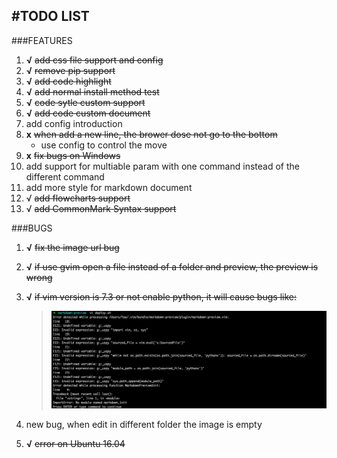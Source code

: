 #TODO LIST
---
###FEATURES
1. **√** ~~add css file support and config~~
2. **√** ~~remove pip support~~
3. **√** ~~add code highlight~~
4. **√** ~~add normal install method test~~
5. **√** ~~code sytle custom support~~
6. **√** ~~add code custom document~~
7. add config introduction
8. **x** ~~when add a new line, the brower dose not go to the bottom~~
    + use config to control the move
10. **x** ~~fix bugs on Windows~~
11. add support for multiable param with one command instead of the different command
12. add more style for markdown document
13. √ ~~add flowcharts support~~
14. √ ~~add CommonMark Syntax support~~


###BUGS
1. **√** ~~fix the image url bug~~
2. **√** ~~if use gvim open a file instead of a folder and preview, the preview is wrong~~
3. **√** ~~if vim version is 7.3 or not enable python, it will cause bugs like:~~
    > ![bug](./images/bug-1.jpg)

4. new bug, when edit in different folder the image is empty
5. **√** ~~error on Ubuntu 16.04~~
